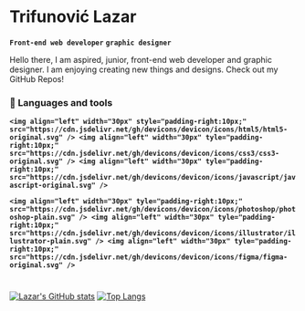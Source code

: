 # Trifunović Lazar

**`Front-end web developer`** **`graphic designer`**

Hello there, I am aspired, junior, front-end web developer and graphic designer. I am enjoying creating new things and designs. Check out my GitHub Repos!

### 🧰 Languages and tools <br> #




**`<img align="left" width="30px" style="padding-right:10px;" src="https://cdn.jsdelivr.net/gh/devicons/devicon/icons/html5/html5-original.svg" />
<img align="left" width="30px" tyle="padding-right:10px;" src="https://cdn.jsdelivr.net/gh/devicons/devicon/icons/css3/css3-original.svg" />
<img align="left" width="30px" tyle="padding-right:10px;" src="https://cdn.jsdelivr.net/gh/devicons/devicon/icons/javascript/javascript-original.svg" /> `**


**`<img align="left" width="30px" tyle="padding-right:10px;" src="https://cdn.jsdelivr.net/gh/devicons/devicon/icons/photoshop/photoshop-plain.svg" />
<img align="left" width="30px" tyle="padding-right:10px;" src="https://cdn.jsdelivr.net/gh/devicons/devicon/icons/illustrator/illustrator-plain.svg" />
<img align="left" width="30px" tyle="padding-right:10px;" src="https://cdn.jsdelivr.net/gh/devicons/devicon/icons/figma/figma-original.svg" />`**
<br>


#

[![Lazar's GitHub stats](https://github-readme-stats.vercel.app/api?username=trifkee&show_icons=true&theme=midnight-purple&layout=compact)](https://github.com/trifkee/github-readme-stats)
[![Top Langs](https://github-readme-stats.vercel.app/api/top-langs/?username=trifkee&show_icons=true&theme=midnight-purple&layout=compact)](https://github.com/trifkee/github-readme-stats)
